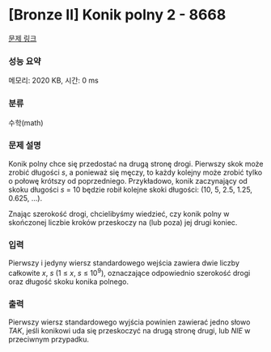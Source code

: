 # [Bronze II] Konik polny 2 - 8668 

[문제 링크](https://www.acmicpc.net/problem/8668) 

### 성능 요약

메모리: 2020 KB, 시간: 0 ms

### 분류

수학(math)

### 문제 설명

<p>Konik polny chce się przedostać na drugą stronę drogi. Pierwszy skok może zrobić długości <em>s</em>, a ponieważ się męczy, to każdy kolejny może zrobić tylko o połowę krótszy od poprzedniego. Przykładowo, konik zaczynający od skoku długości <em>s</em> = 10 będzie robił kolejne skoki długości: (10, 5, 2.5, 1.25, 0.625, ...).</p>

<p>Znając szerokość drogi, chcielibyśmy wiedzieć, czy konik polny w skończonej liczbie kroków przeskoczy na (lub poza) jej drugi koniec.</p>

### 입력 

 <p>Pierwszy i jedyny wiersz standardowego wejścia zawiera dwie liczby całkowite <em>x</em>, <em>s</em> (1 ≤ <em>x</em>, <em>s</em> ≤ 10<sup>9</sup>), oznaczające odpowiednio szerokość drogi oraz długość skoku konika polnego.</p>

### 출력 

 <p>Pierwszy wiersz standardowego wyjścia powinien zawierać jedno słowo <i>TAK</i>, jeśli konikowi uda się przeskoczyć na drugą stronę drugi, lub <i>NIE</i> w przeciwnym przypadku.</p>

